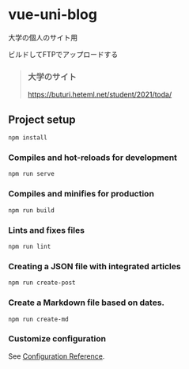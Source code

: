 # vue-uni-blog

大学の個人のサイト用

ビルドしてFTPでアップロードする

> ### 大学のサイト
> https://buturi.heteml.net/student/2021/toda/

## Project setup
```
npm install
```

### Compiles and hot-reloads for development
```
npm run serve
```

### Compiles and minifies for production
```
npm run build
```

### Lints and fixes files
```
npm run lint
```

### Creating a JSON file with integrated articles
```
npm run create-post
```

### Create a Markdown file based on dates.
```
npm run create-md
```

### Customize configuration
See [Configuration Reference](https://cli.vuejs.org/config/).
